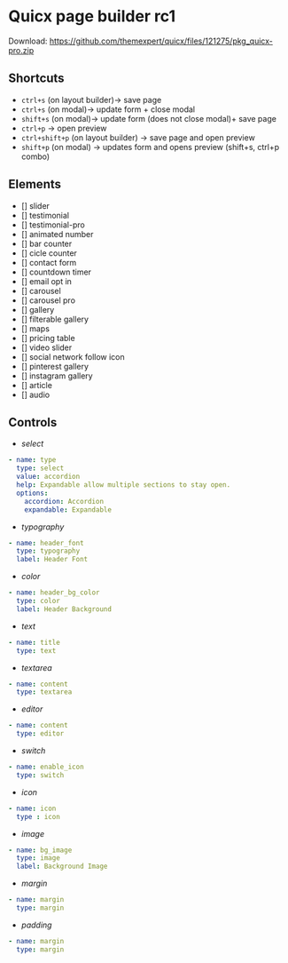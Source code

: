 # Quicx page builder rc1
Download: https://github.com/themexpert/quicx/files/121275/pkg_quicx-pro.zip

## Shortcuts
- `ctrl+s` (on layout builder)-> save page
- `ctrl+s` (on modal)-> update form + close modal
- `shift+s` (on modal)-> update form (does not close modal)+ save page
- `ctrl+p` -> open preview
- `ctrl+shift+p` (on layout builder) -> save page and open preview
- `shift+p` (on modal) -> updates form and opens preview (shift+s, ctrl+p combo)


## Elements
- [] slider
- [] testimonial
- [] testimonial-pro
- [] animated number
- [] bar counter
- [] cicle counter
- [] contact form
- [] countdown timer
- [] email opt in
- [] carousel
- [] carousel pro
- [] gallery
- [] filterable gallery
- [] maps
- [] pricing table
- [] video slider
- [] social network follow icon
- [] pinterest gallery
- [] instagram gallery
- [] article
- [] audio


## Controls
- *select*
```yml
- name: type
  type: select
  value: accordion
  help: Expandable allow multiple sections to stay open.
  options:
    accordion: Accordion
    expandable: Expandable
```

- *typography*
```yml
- name: header_font
  type: typography
  label: Header Font
```

- *color*
```yml
- name: header_bg_color
  type: color
  label: Header Background
```

- *text*
```yml
- name: title
  type: text
```

- *textarea*
```yml
- name: content
  type: textarea
```

- *editor*
```yml
- name: content
  type: editor
```

- *switch*
```yml
- name: enable_icon
  type: switch
```

- *icon*
```yml
- name: icon
  type : icon
```

- *image*
```yml
- name: bg_image
  type: image
  label: Background Image
```

- *margin*
```yml
- name: margin
  type: margin
```

- *padding*
```yml
- name: margin
  type: margin
```
